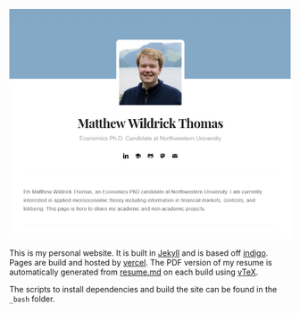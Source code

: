 ![screen shot of mattwthomas.com](/assets/screen-shot.png)

This is my personal website. It is built in [Jekyll](https://jekyllrb.com/) and is based off [indigo](https://github.com/sergiokopplin/indigo). Pages are build and hosted by [vercel](https://vercel.com). The PDF version of my resume is automatically generated from [resume.md](resume.md) on each build using [vTeX](https://github.com/mwt/vtex).

The scripts to install dependencies and build the site can be found in the `_bash` folder.

